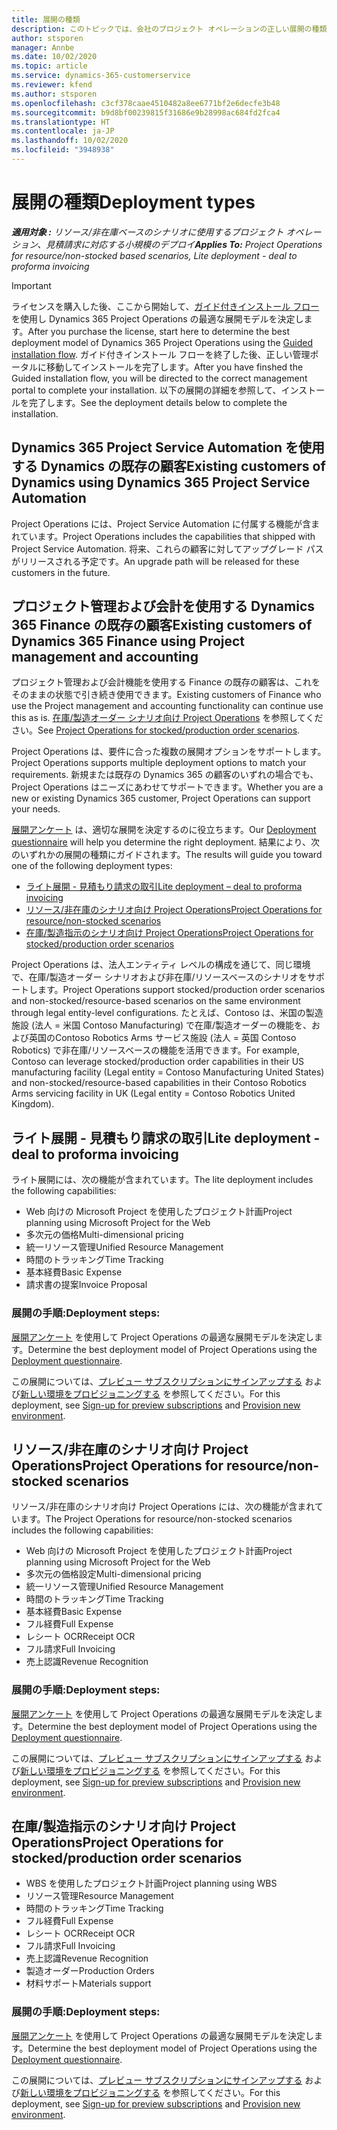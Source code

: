 ```yaml
---
title: 展開の種類
description: このトピックでは、会社のプロジェクト オペレーションの正しい展開の種類を決定するのに役立つ情報を提供します。
author: stsporen
manager: Annbe
ms.date: 10/02/2020
ms.topic: article
ms.service: dynamics-365-customerservice
ms.reviewer: kfend
ms.author: stsporen
ms.openlocfilehash: c3cf378caae4510482a8ee6771bf2e6decfe3b48
ms.sourcegitcommit: b9d8bf00239815f31686e9b28998ac684fd2fca4
ms.translationtype: HT
ms.contentlocale: ja-JP
ms.lasthandoff: 10/02/2020
ms.locfileid: "3948938"
---
```

# <a name="deployment-types"></a><span data-ttu-id="67546-103">展開の種類</span><span class="sxs-lookup"><span data-stu-id="67546-103">Deployment types</span></span>

<span data-ttu-id="67546-104">_**適用対象 :** リソース/非在庫ベースのシナリオに使用するプロジェクト オペレーション、見積請求に対応する小規模のデプロイ_</span><span class="sxs-lookup"><span data-stu-id="67546-104">_**Applies To:** Project Operations for resource/non-stocked based scenarios, Lite deployment - deal to proforma invoicing_</span></span>

> [!IMPORTANT]
> <span data-ttu-id="67546-105">ライセンスを購入した後、ここから開始して、[ガイド付きインストール フロー](https://aka.ms/provisionprojectoperations) を使用し Dynamics 365 Project Operations の最適な展開モデルを決定します。</span><span class="sxs-lookup"><span data-stu-id="67546-105">After you purchase the license, start here to determine the best deployment model of Dynamics 365 Project Operations using the [Guided installation flow](https://aka.ms/provisionprojectoperations).</span></span>
> <span data-ttu-id="67546-106">ガイド付きインストール フローを終了した後、正しい管理ポータルに移動してインストールを完了します。</span><span class="sxs-lookup"><span data-stu-id="67546-106">After you have finshed the Guided installation flow, you will be directed to the correct management portal to complete your installation.</span></span> <span data-ttu-id="67546-107">以下の展開の詳細を参照して、インストールを完了します。</span><span class="sxs-lookup"><span data-stu-id="67546-107">See the deployment details below to complete the installation.</span></span>


## <a name="existing-customers-of-dynamics-using-dynamics-365-project-service-automation"></a><span data-ttu-id="67546-108">Dynamics 365 Project Service Automation を使用する Dynamics の既存の顧客</span><span class="sxs-lookup"><span data-stu-id="67546-108">Existing customers of Dynamics using Dynamics 365 Project Service Automation</span></span>
<span data-ttu-id="67546-109">Project Operations には、Project Service Automation に付属する機能が含まれています。</span><span class="sxs-lookup"><span data-stu-id="67546-109">Project Operations includes the capabilities that shipped with Project Service Automation.</span></span> <span data-ttu-id="67546-110">将来、これらの顧客に対してアップグレード パスがリリースされる予定です。</span><span class="sxs-lookup"><span data-stu-id="67546-110">An upgrade path will be released for these customers in the future.</span></span>

## <a name="existing-customers-of-dynamics-365-finance-using-project-management-and-accounting"></a><span data-ttu-id="67546-111">プロジェクト管理および会計を使用する Dynamics 365 Finance の既存の顧客</span><span class="sxs-lookup"><span data-stu-id="67546-111">Existing customers of Dynamics 365 Finance using Project management and accounting</span></span> 

<span data-ttu-id="67546-112">プロジェクト管理および会計機能を使用する Finance の既存の顧客は、これをそのままの状態で引き続き使用できます。</span><span class="sxs-lookup"><span data-stu-id="67546-112">Existing customers of Finance who use the Project management and accounting functionality can continue use this as is.</span></span> <span data-ttu-id="67546-113">[在庫/製造オーダー シナリオ向け Project Operations](#pma) を参照してください。</span><span class="sxs-lookup"><span data-stu-id="67546-113">See [Project Operations for stocked/production order scenarios](#pma).</span></span>

<span data-ttu-id="67546-114">Project Operations は、要件に合った複数の展開オプションをサポートします。</span><span class="sxs-lookup"><span data-stu-id="67546-114">Project Operations supports multiple deployment options to match your requirements.</span></span> <span data-ttu-id="67546-115">新規または既存の Dynamics 365 の顧客のいずれの場合でも、Project Operations はニーズにあわせてサポートできます。</span><span class="sxs-lookup"><span data-stu-id="67546-115">Whether you are a new or existing Dynamics 365 customer, Project Operations can support your needs.</span></span>

<span data-ttu-id="67546-116">[展開アンケート](https://aka.ms/provisionprojectoperations) は、適切な展開を決定するのに役立ちます。</span><span class="sxs-lookup"><span data-stu-id="67546-116">Our [Deployment questionnaire](https://aka.ms/provisionprojectoperations) will help you determine the right deployment.</span></span> <span data-ttu-id="67546-117">結果により、次のいずれかの展開の種類にガイドされます。</span><span class="sxs-lookup"><span data-stu-id="67546-117">The results will guide you toward one of the following deployment types:</span></span>

- [<span data-ttu-id="67546-118">ライト展開 - 見積もり請求の取引</span><span class="sxs-lookup"><span data-stu-id="67546-118">Lite deployment – deal to proforma invoicing</span></span>](#lite)
- [<span data-ttu-id="67546-119">リソース/非在庫のシナリオ向け Project Operations</span><span class="sxs-lookup"><span data-stu-id="67546-119">Project Operations for resource/non-stocked scenarios</span></span>](#integrated)
- [<span data-ttu-id="67546-120">在庫/製造指示のシナリオ向け Project Operations</span><span class="sxs-lookup"><span data-stu-id="67546-120">Project Operations for stocked/production order scenarios</span></span>](#pma)

<span data-ttu-id="67546-121">Project Operations は、法人エンティティ レベルの構成を通じて、同じ環境で、在庫/製造オーダー シナリオおよび非在庫/リソースベースのシナリオをサポートします。</span><span class="sxs-lookup"><span data-stu-id="67546-121">Project Operations support stocked/production order scenarios and non-stocked/resource-based scenarios on the same environment through legal entity-level configurations.</span></span> <span data-ttu-id="67546-122">たとえば、Contoso は、米国の製造施設 (法人 = 米国 Contoso Manufacturing) で在庫/製造オーダーの機能を、および英国のContoso Robotics Arms サービス施設 (法人 = 英国 Contoso Robotics) で非在庫/リソースベースの機能を活用できます。</span><span class="sxs-lookup"><span data-stu-id="67546-122">For example, Contoso can leverage stocked/production order capabilities in their US manufacturing facility (Legal entity = Contoso Manufacturing United States) and non-stocked/resource-based capabilities in their Contoso Robotics Arms servicing facility in UK (Legal entity = Contoso Robotics United Kingdom).</span></span>

## <a name="a-namelitelite-deployment---deal-to-proforma-invoicing"></a><span data-ttu-id="67546-123"><a name="lite"><a/>ライト展開 - 見積もり請求の取引</span><span class="sxs-lookup"><span data-stu-id="67546-123"><a name="lite"><a/>Lite deployment - deal to proforma invoicing</span></span>
<span data-ttu-id="67546-124">ライト展開には、次の機能が含まれています。</span><span class="sxs-lookup"><span data-stu-id="67546-124">The lite deployment includes the following capabilities:</span></span>

- <span data-ttu-id="67546-125">Web 向けの Microsoft Project を使用したプロジェクト計画</span><span class="sxs-lookup"><span data-stu-id="67546-125">Project planning using Microsoft Project for the Web</span></span>
- <span data-ttu-id="67546-126">多次元の価格</span><span class="sxs-lookup"><span data-stu-id="67546-126">Multi-dimensional pricing</span></span>
- <span data-ttu-id="67546-127">統一リソース管理</span><span class="sxs-lookup"><span data-stu-id="67546-127">Unified Resource Management</span></span>
- <span data-ttu-id="67546-128">時間のトラッキング</span><span class="sxs-lookup"><span data-stu-id="67546-128">Time Tracking</span></span>
- <span data-ttu-id="67546-129">基本経費</span><span class="sxs-lookup"><span data-stu-id="67546-129">Basic Expense</span></span>
- <span data-ttu-id="67546-130">請求書の提案</span><span class="sxs-lookup"><span data-stu-id="67546-130">Invoice Proposal</span></span>

### <a name="deployment-steps"></a><span data-ttu-id="67546-131">展開の手順:</span><span class="sxs-lookup"><span data-stu-id="67546-131">Deployment steps:</span></span>
<span data-ttu-id="67546-132">[展開アンケート](https://aka.ms/provisionprojectoperations) を使用して Project Operations の最適な展開モデルを決定します。</span><span class="sxs-lookup"><span data-stu-id="67546-132">Determine the best deployment model of Project Operations using the [Deployment questionnaire](https://aka.ms/provisionprojectoperations).</span></span>

<span data-ttu-id="67546-133">この展開については、[プレビュー サブスクリプションにサインアップする](lite-preview-subscription-sign-up.md) および[新しい環境をプロビジョニングする](lite-deployment.md) を参照してください。</span><span class="sxs-lookup"><span data-stu-id="67546-133">For this deployment, see [Sign-up for preview subscriptions](lite-preview-subscription-sign-up.md) and [Provision new environment](lite-deployment.md).</span></span> 


## <a name="a-nameintegratedproject-operations-for-resourcenon-stocked-scenarios"></a><span data-ttu-id="67546-134"><a name="integrated"><a/>リソース/非在庫のシナリオ向け Project Operations</span><span class="sxs-lookup"><span data-stu-id="67546-134"><a name="integrated"><a/>Project Operations for resource/non-stocked scenarios</span></span>
<span data-ttu-id="67546-135">リソース/非在庫のシナリオ向け Project Operations には、次の機能が含まれています。</span><span class="sxs-lookup"><span data-stu-id="67546-135">The Project Operations for resource/non-stocked scenarios includes the following capabilities:</span></span>
  
- <span data-ttu-id="67546-136">Web 向けの Microsoft Project を使用したプロジェクト計画</span><span class="sxs-lookup"><span data-stu-id="67546-136">Project planning using Microsoft Project for the Web</span></span>
- <span data-ttu-id="67546-137">多次元の価格設定</span><span class="sxs-lookup"><span data-stu-id="67546-137">Multi-dimensional pricing</span></span>
- <span data-ttu-id="67546-138">統一リソース管理</span><span class="sxs-lookup"><span data-stu-id="67546-138">Unified Resource Management</span></span>
- <span data-ttu-id="67546-139">時間のトラッキング</span><span class="sxs-lookup"><span data-stu-id="67546-139">Time Tracking</span></span>
- <span data-ttu-id="67546-140">基本経費</span><span class="sxs-lookup"><span data-stu-id="67546-140">Basic Expense</span></span>
- <span data-ttu-id="67546-141">フル経費</span><span class="sxs-lookup"><span data-stu-id="67546-141">Full Expense</span></span>
- <span data-ttu-id="67546-142">レシート OCR</span><span class="sxs-lookup"><span data-stu-id="67546-142">Receipt OCR</span></span>
- <span data-ttu-id="67546-143">フル請求</span><span class="sxs-lookup"><span data-stu-id="67546-143">Full Invoicing</span></span>
- <span data-ttu-id="67546-144">売上認識</span><span class="sxs-lookup"><span data-stu-id="67546-144">Revenue Recognition</span></span>

### <a name="deployment-steps"></a><span data-ttu-id="67546-145">展開の手順:</span><span class="sxs-lookup"><span data-stu-id="67546-145">Deployment steps:</span></span>
<span data-ttu-id="67546-146">[展開アンケート](https://aka.ms/provisionprojectoperations) を使用して Project Operations の最適な展開モデルを決定します。</span><span class="sxs-lookup"><span data-stu-id="67546-146">Determine the best deployment model of Project Operations using the [Deployment questionnaire](https://aka.ms/provisionprojectoperations).</span></span>

<span data-ttu-id="67546-147">この展開については、[プレビュー サブスクリプションにサインアップする](resource-sign-up-preview-subscription.md) および[新しい環境をプロビジョニングする](resource-provision-new-environment.md) を参照してください。</span><span class="sxs-lookup"><span data-stu-id="67546-147">For this deployment, see [Sign-up for preview subscriptions](resource-sign-up-preview-subscription.md) and [Provision new environment](resource-provision-new-environment.md).</span></span> 


## <a name="project-operations-for-stockedproduction-order-scenarios"></a><a name="pma"></a><span data-ttu-id="67546-148">在庫/製造指示のシナリオ向け Project Operations</span><span class="sxs-lookup"><span data-stu-id="67546-148">Project Operations for stocked/production order scenarios</span></span>

- <span data-ttu-id="67546-149">WBS を使用したプロジェクト計画</span><span class="sxs-lookup"><span data-stu-id="67546-149">Project planning using WBS</span></span>
- <span data-ttu-id="67546-150">リソース管理</span><span class="sxs-lookup"><span data-stu-id="67546-150">Resource Management</span></span>
- <span data-ttu-id="67546-151">時間のトラッキング</span><span class="sxs-lookup"><span data-stu-id="67546-151">Time Tracking</span></span>
- <span data-ttu-id="67546-152">フル経費</span><span class="sxs-lookup"><span data-stu-id="67546-152">Full Expense</span></span>
- <span data-ttu-id="67546-153">レシート OCR</span><span class="sxs-lookup"><span data-stu-id="67546-153">Receipt OCR</span></span>
- <span data-ttu-id="67546-154">フル請求</span><span class="sxs-lookup"><span data-stu-id="67546-154">Full Invoicing</span></span>
- <span data-ttu-id="67546-155">売上認識</span><span class="sxs-lookup"><span data-stu-id="67546-155">Revenue Recognition</span></span>
- <span data-ttu-id="67546-156">製造オーダー</span><span class="sxs-lookup"><span data-stu-id="67546-156">Production Orders</span></span>
- <span data-ttu-id="67546-157">材料サポート</span><span class="sxs-lookup"><span data-stu-id="67546-157">Materials support</span></span>

### <a name="deployment-steps"></a><span data-ttu-id="67546-158">展開の手順:</span><span class="sxs-lookup"><span data-stu-id="67546-158">Deployment steps:</span></span>
<span data-ttu-id="67546-159">[展開アンケート](https://aka.ms/provisionprojectoperations) を使用して Project Operations の最適な展開モデルを決定します。</span><span class="sxs-lookup"><span data-stu-id="67546-159">Determine the best deployment model of Project Operations using the [Deployment questionnaire](https://aka.ms/provisionprojectoperations).</span></span>

<span data-ttu-id="67546-160">この展開については、[プレビュー サブスクリプションにサインアップする](https://docs.microsoft.com/dynamics365/fin-ops-core/dev-itpro/dev-tools/sign-up-preview-subscription?toc=/dynamics365/finance/toc.json) および[新しい環境をプロビジョニングする](https://docs.microsoft.com/dynamics365/fin-ops-core/dev-itpro/deployment/deploy-demo-environment?toc=/dynamics365/finance/toc.json) を参照してください。</span><span class="sxs-lookup"><span data-stu-id="67546-160">For this deployment, see [Sign-up for preview subscriptions](https://docs.microsoft.com/dynamics365/fin-ops-core/dev-itpro/dev-tools/sign-up-preview-subscription?toc=/dynamics365/finance/toc.json) and [Provision new environment](https://docs.microsoft.com/dynamics365/fin-ops-core/dev-itpro/deployment/deploy-demo-environment?toc=/dynamics365/finance/toc.json).</span></span> 



